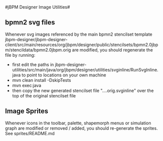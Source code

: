 #jBPM Designer Image Utilities#

## bpmn2 svg files
Whenever svg images referenced by the main bpmn2 stencilset template 
      jbpm-designer/jbpm-designer-client/src/main/resources/org/jbpm/designer/public/stencilsets/bpmn2.0jbpm/stencildata/bpmn2.0jbpm.orig
are modified, you should regenerate the file by running:

* first edit the paths in jbpm-designer-utilities/src/main/java/org/jbpm/designer/utilities/svginline/RunSvgInline.java to point to 
locations on your own machine
* mvn clean install -DskipTests
* mvn exec:java
* then copy the new generated stencilset file "....orig.svginline" over the top of the original stencilset file

## Image Sprites
Whenever icons in the toolbar, palette, shapemorph menus or simulation graph are modified
or removed / added, you should re-generate the sprites. See sprites/README.md
